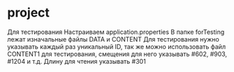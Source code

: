 # project
Для тестирования
Настраиваем application.properties
В папке forTesting лежат изначальные файлы DATA и CONTENT
Для тестирования нужно указывать каждый раз уникальный ID, так же можно использовать файл CONTENT1 для тестирования, смещения для него указывать #602, #903, #1204 и т.д.
Длину для чтения указывать #301
